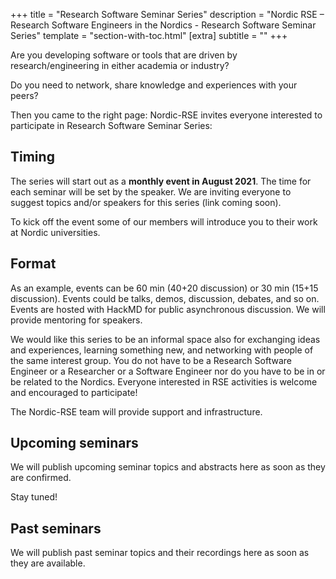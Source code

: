 +++
title = "Research Software Seminar Series"
description = "Nordic RSE – Research Software Engineers in the Nordics - Research Software Seminar Series"
template = "section-with-toc.html"
[extra]
subtitle = ""
+++

Are you developing software or tools that are driven by research/engineering in either academia or industry? 

Do you need to network, share knowledge and experiences with your peers? 

Then you came to the right page: Nordic-RSE invites everyone interested to participate in Research Software Seminar Series:

## Timing

The series will start out as a **monthly event in August 2021**. The time for each seminar will be set by the speaker. We are inviting everyone to suggest topics and/or speakers for this series (link coming soon).

To kick off the event some of our members will introduce you to their work at Nordic universities.

## Format

As an example, events can be 60 min (40+20 discussion) or 30 min (15+15 discussion).  Events could be talks, demos, discussion, debates, and so on.  Events are hosted with HackMD for public asynchronous discussion.  We will provide mentoring for speakers.

We would like this series to be an informal space also for exchanging ideas and experiences, learning something new, and networking with people of the same interest group. You do not have to be a Research Software Engineer or a Researcher or a Software Engineer nor do you have to be in or be related to the Nordics. Everyone interested in RSE activities is welcome and encouraged to participate!

The Nordic-RSE team will provide support and infrastructure.

## Upcoming seminars

We will publish upcoming seminar topics and abstracts here as soon as they are confirmed.

Stay tuned!


## Past seminars

We will publish past seminar topics and their recordings here as soon as they are available.



